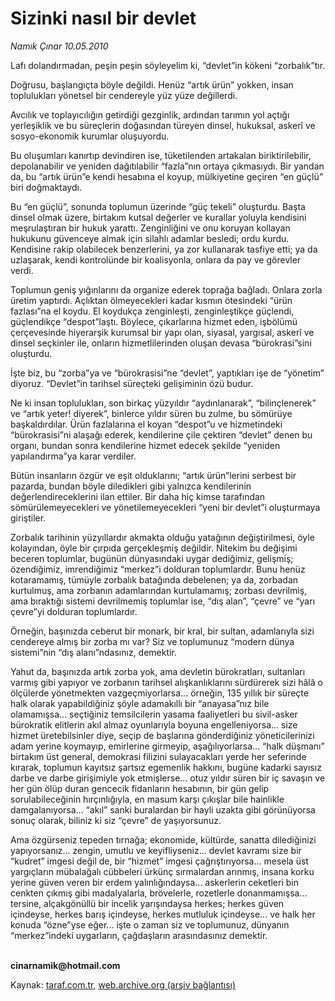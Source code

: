 # Sizinki nasıl bir devlet

*Namık Çınar 10.05.2010*

<div class="yazi"><p>Lafı dolandırmadan, peşin peşin söyleyelim ki, “devlet”in kökeni “zorbalık”tır.</p>
<p>Doğrusu, başlangıçta böyle değildi. Henüz “artık ürün” yokken, insan toplulukları yönetsel bir cendereyle yüz yüze değillerdi.</p>
<p>Avcılık ve toplayıcılığın getirdiği gezginlik, ardından tarımın yol açtığı yerleşiklik ve bu süreçlerin doğasından türeyen dinsel, hukuksal, askerî ve sosyo-ekonomik kurumlar oluşuyordu.</p>
<p>Bu oluşumları kanırtıp devindiren ise, tüketilenden artakalan biriktirilebilir, depolanabilir ve yeniden dağıtılabilir “fazla”nın ortaya çıkmasıydı. Bir yandan da, bu “artık ürün”e kendi hesabına el koyup, mülkiyetine geçiren “en güçlü” biri doğmaktaydı.</p>
<p>Bu “en güçlü”, sonunda toplumun üzerinde “güç tekeli” oluşturdu. Başta dinsel olmak üzere, birtakım kutsal değerler ve kurallar yoluyla kendisini meşrulaştıran bir hukuk yarattı. Zenginliğini ve onu koruyan kollayan hukukunu güvenceye almak için silahlı adamlar besledi; ordu kurdu. Kendisine rakip olabilecek benzerlerini, ya zor kullanarak tasfiye etti; ya da uzlaşarak, kendi kontrolünde bir koalisyonla, onlara da pay ve görevler verdi.</p>
<p>Toplumun geniş yığınlarını da organize ederek toprağa bağladı. Onlara zorla üretim yaptırdı. Açlıktan ölmeyecekleri kadar kısmın ötesindeki “ürün fazlası”na el koydu. El koydukça zenginleşti, zenginleştikçe güçlendi, güçlendikçe “despot”laştı. Böylece, çıkarlarına hizmet eden, işbölümü çerçevesinde hiyerarşik kurumsal bir yapı olan, siyasal, yargısal, askerî ve dinsel seçkinler ile, onların hizmetlilerinden oluşan devasa “bürokrasi”sini oluşturdu.</p>
<p>İşte biz, bu “zorba”ya ve “bürokrasisi”ne “devlet”, yaptıkları işe de “yönetim” diyoruz. “Devlet”in tarihsel süreçteki gelişiminin özü budur.</p>
<p>Ne ki insan toplulukları, son birkaç yüzyıldır “aydınlanarak”, “bilinçlenerek” ve “artık yeter! diyerek”, binlerce yıldır süren bu zulme, bu sömürüye başkaldırdılar. Ürün fazlalarına el koyan “despot”u ve hizmetindeki “bürokrasisi”ni alaşağı ederek, kendilerine çile çektiren “devlet” denen bu organı, bundan sonra kendilerine hizmet edecek şekilde “yeniden yapılandırma”ya karar verdiler. </p>
<p>Bütün insanların özgür ve eşit olduklarını; “artık ürün”lerini serbest bir pazarda, bundan böyle diledikleri gibi yalnızca kendilerinin değerlendireceklerini ilan ettiler. Bir daha hiç kimse tarafından sömürülemeyecekleri ve yönetilemeyecekleri “yeni bir devlet”i oluşturmaya giriştiler.</p>
<p>Zorbalık tarihinin yüzyıllardır akmakta olduğu yatağının değiştirilmesi, öyle kolayından, öyle bir çırpıda gerçekleşmiş değildir. Nitekim bu değişimi beceren toplumlar, bugünün dünyasındaki uygar dediğimiz, gelişmiş; özendiğimiz, imrendiğimiz “merkez”i dolduran toplumlardır. Bunu henüz kotaramamış, tümüyle zorbalık batağında debelenen; ya da, zorbadan kurtulmuş, ama zorbanın adamlarından kurtulamamış; zorbası devrilmiş, ama bıraktığı sistemi devrilmemiş toplumlar ise, “dış alan”, “çevre” ve “yarı çevre”yi dolduran toplumlardır.</p>
<p>Örneğin, başınızda ceberut bir monark, bir kral, bir sultan, adamlarıyla sizi cendereye almış bir zorba mı var? Siz ve toplumunuz “modern dünya sistemi”nin “dış alanı”ndasınız, demektir.</p>
<p>Yahut da, başınızda artık zorba yok, ama devletin bürokratları, sultanları varmış gibi yapıyor ve zorbanın tarihsel alışkanlıklarını sürdürerek sizi hâlâ o ölçülerde yönetmekten vazgeçmiyorlarsa... örneğin, 135 yıllık bir süreçte halk olarak yapabildiğiniz şöyle adamakıllı bir “anayasa”nız bile olamamışsa... seçtiğiniz temsilcilerin yasama faaliyetleri bu sivil-asker bürokratik elitlerin akıl almaz oyunlarıyla boyuna engelleniyorsa... size hizmet üretebilsinler diye, seçip de başlarına gönderdiğiniz yöneticilerinizi adam yerine koymayıp, emirlerine girmeyip, aşağılıyorlarsa... “halk düşmanı” birtakım üst general, demokrasi filizini sulayacakları yerde her seferinde kırarak, toplumun kayıtsız şartsız egemenlik hakkını, bugüne kadarki sayısız darbe ve darbe girişimiyle yok etmişlerse... otuz yıldır süren bir iç savaşın ve her gün ölüp duran gencecik fidanların hesabının, bir gün gelip sorulabileceğinin hırçınlığıyla, en masum karşı çıkışlar bile hainlikle damgalanıyorsa... “akıl” sanki buralardan bir hayli uzakta gibi görünüyorsa sonuç olarak, biliniz ki siz “çevre” de yaşıyorsunuz.</p>
<p>Ama özgürseniz tepeden tırnağa; ekonomide, kültürde, sanatta dilediğinizi yapıyorsanız... zengin, umutlu ve keyifliyseniz... devlet kavramı size bir “kudret” imgesi değil de, bir “hizmet” imgesi çağrıştırıyorsa... mesela üst yargıçların mübalağalı cübbeleri ürkünç sırmalardan arınmış, insana korku yerine güven veren bir erdem yalınlığındaysa... askerlerin ceketleri bin cenkten çıkmış gibi madalyalarla, brövelerle, rozetlerle donanmamışsa... tersine, alçakgönüllü bir incelik yarışındaysa herkes; herkes güven içindeyse, herkes barış içindeyse, herkes mutluluk içindeyse... ve halk her konuda “özne”yse eğer... işte o zaman siz ve toplumunuz, dünyanın “merkez”indeki uygarların, çağdaşların arasındasınız demektir.</p>
<p><b><br/>cinarnamik@hotmail.com</b></p></div>

Kaynak: [taraf.com.tr](http://www.taraf.com.tr:80/namik-cinar/makale-sizinki-nasil-bir-devlet.htm), [web.archive.org (arşiv bağlantısı)](http://web.archive.org/web/20100515141923/http://www.taraf.com.tr:80/namik-cinar/makale-sizinki-nasil-bir-devlet.htm)
